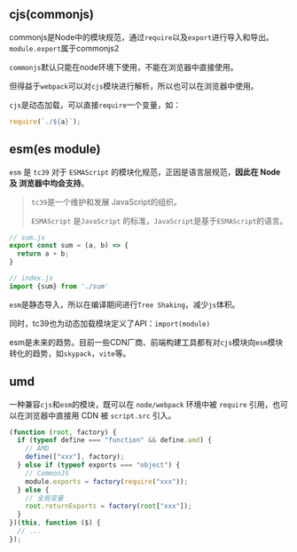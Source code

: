 ## cjs(commonjs)

commonjs是Node中的模块规范，通过`require`以及`export`进行导入和导出。
`module.export`属于commonjs2

`commonjs`默认只能在node环境下使用，不能在浏览器中直接使用。

但得益于`webpack`可以对`cjs`模块进行解析，所以也可以在浏览器中使用。

`cjs`是动态加载，可以直接`require`一个变量，如：
```JavaScript
require(`./${a}`);
```

## esm(es module)

`esm` 是 `tc39` 对于 `ESMAScript` 的模块化规范，正因是语言层规范，**因此在 Node 及 浏览器中均会支持**。
>`tc39`是一个维护和发展 JavaScript的组织。
>
>`ESMAScript` 是`JavaScript` 的标准，`JavaScript`是基于`ESMAScript`的语言。

```javascript
// sum.js
export const sum = (a, b) => {
  return a + b;
}

// index.js
import {sum} from './sum'
```

`esm`是静态导入，所以在编译期间进行`Tree Shaking`，减少`js`体积。

同时，tc39也为动态加载模块定义了API：`import(module)`

esm是未来的趋势。目前一些CDN厂商、前端构建工具都有对`cjs`模块向`esm`模块转化的趋势，如`skypack`，`vite`等。

## umd

一种兼容`cjs`和`esm`的模块，既可以在 `node/webpack` 环境中被 `require` 引用，也可以在浏览器中直接用 CDN 被 `script.src` 引入。
```JavaScript
(function (root, factory) {
  if (typeof define === "function" && define.amd) {
    // AMD
    define(["xxx"], factory);
  } else if (typeof exports === "object") {
    // CommonJS
    module.exports = factory(require("xxx"));
  } else {
    // 全局变量
    root.returnExports = factory(root["xxx"]);
  }
})(this, function ($) {
  // ...
});
```
